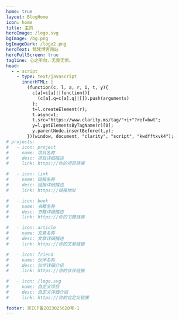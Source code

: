 ```yaml
---
home: true
layout: BlogHome
icon: home
title: 主页
heroImage: /logo.svg
bgImage: /bg.png
bgImageDark: /logo2.png
heroText: 梵梵博客网站
heroFullScreen: true
tagline: 心之所向，无畏无惧。
head:
  - - script
    - type: text/javascript
      innerHTML: | 
        (function(c, l, a, r, i, t, y){
          c[a]=c[a]||function(){
            (c[a].q=c[a].q||[]).push(arguments)
          };
          t=l.createElement(r);
          t.async=1;
          t.src="https://www.clarity.ms/tag/"+i+"?ref=bwt";
          y=l.getElementsByTagName(r)[0];
          y.parentNode.insertBefore(t,y);
        })(window, document, "clarity", "script", "kwdfftxvk4");      
# projects:
#   - icon: project
#     name: 项目名称
#     desc: 项目详细描述
#     link: https://你的项目链接

#   - icon: link
#     name: 链接名称
#     desc: 链接详细描述
#     link: https://链接地址

#   - icon: book
#     name: 书籍名称
#     desc: 书籍详细描述
#     link: https://你的书籍链接

#   - icon: article
#     name: 文章名称
#     desc: 文章详细描述
#     link: https://你的文章链接

#   - icon: friend
#     name: 伙伴名称
#     desc: 伙伴详细介绍
#     link: https://你的伙伴链接

#   - icon: /logo.svg
#     name: 自定义项目
#     desc: 自定义详细介绍
#     link: https://你的自定义链接

footer: 京ICP备2023025628号-1
---
```

